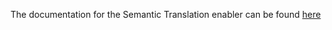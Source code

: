 The documentation for the Semantic Translation enabler can be found [here](https://assist-iot-enablers-documentation.readthedocs.io/en/latest/index.html) 